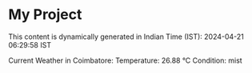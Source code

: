 # My Project

This content is dynamically generated in Indian Time (IST): 2024-04-21 06:29:58 IST


Current Weather in Coimbatore:
Temperature: 26.88 °C
Condition: mist

